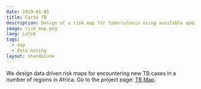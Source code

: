 ```yaml
---
date: 2019-01-01
title: Carto TB
description: Design of a risk map for tuberculosis using available open data.
image: risk_map.png
lang: LaTeX
tags:
  - map
  - data mining
layout: standalone
---
```


We design data driven risk maps for encountering new TB cases in a number of
regions in Africa. Go to the project page: [TB Map](cartotb).

